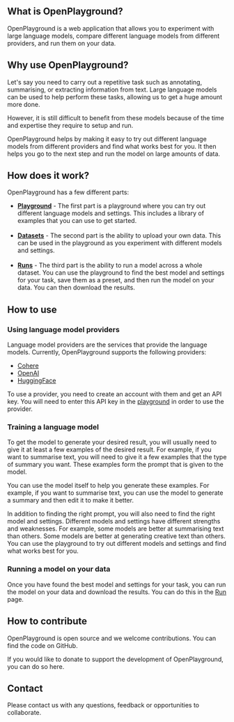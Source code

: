 ## What is OpenPlayground?

OpenPlayground is a web application that allows you to experiment with large language models, compare different language models from different providers, and run them on your data.

## Why use OpenPlayground?

Let's say you need to carry out a repetitive task such as annotating, summarising, or extracting information from text. Large language models can be used to help perform these tasks, allowing us to get a huge amount more done.

However, it is still difficult to benefit from these models because of the time and expertise they require to setup and run.

OpenPlayground helps by making it easy to try out different language models from different providers and find what works best for you. It then helps you go to the next step and run the model on large amounts of data.

## How does it work?

OpenPlayground has a few different parts:

- **[Playground](#/playground)** - The first part is a playground where you can try out different language models and settings. This includes a library of examples that you can use to get started.<br/><br/>
- **[Datasets](#/datasets)** - The second part is the ability to upload your own data. This can be used in the playground as you experiment with different models and settings.<br/><br/>
- **[Runs](#/runs)** - The third part is the ability to run a model across a whole dataset. You can use the playground to find the best model and settings for your task, save them as a preset, and then run the model on your data. You can then download the results.

## How to use

### Using language model providers

Language model providers are the services that provide the language models. Currently, OpenPlayground supports the following providers:

- [Cohere](https://cohere.ai/)
- [OpenAI](https://openai.com/)
- [HuggingFace](https://huggingface.co/)

To use a provider, you need to create an account with them and get an API key. You will need to enter this API key in the [playground](#/playground) in order to use the provider.

### Training a language model

To get the model to generate your desired result, you will usually need to give it at least a few examples of the desired result. For example, if you want to summarise text, you will need to give it a few examples that the type of summary you want. These examples form the prompt that is given to the model.

You can use the model itself to help you generate these examples. For example, if you want to summarise text, you can use the model to generate a summary and then edit it to make it better.

In addition to finding the right prompt, you will also need to find the right model and settings. Different models and settings have different strengths and weaknesses. For example, some models are better at summarising text than others. Some models are better at generating creative text than others. You can use the playground to try out different models and settings and find what works best for you.

### Running a model on your data

Once you have found the best model and settings for your task, you can run the model on your data and download the results. You can do this in the [Run](#/run) page.

## How to contribute

OpenPlayground is open source and we welcome contributions. You can find the code on GitHub.

If you would like to donate to support the development of OpenPlayground, you can do so here.

## Contact

Please contact us with any questions, feedback or opportunities to collaborate.
